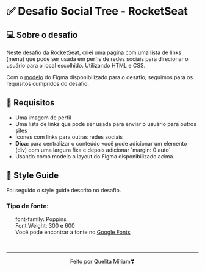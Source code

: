 <h1> &#x2705 Desafio Social Tree - RocketSeat </h1>

<h2> &#x1F4BB Sobre o desafio </h2>
<p> Neste desafio da RocketSeat, criei uma página com uma lista de links (menu) que pode ser usada em perfis de redes sociais para direcionar o usuário para o local escolhido. Utilizando HTML e CSS. </p>
<p> Com o <a href="https://www.figma.com/file/rpo9WRhitVFDF2xm6gizPA/DD-Social-links-Copy?fuid=1067170729199115485"> modelo</a> do Figma disponibilizado para o desafio, seguimos para os requisitos cumpridos do desafio.

<h2> &#x1F4DC Requisitos </h2>
<ul>
  <li> Uma imagem de perfil
  <li> Uma lista de links que pode ser usada para enviar o usuário para outros sites
  <li> Ícones com links para outras redes sociais
  <li> <strong>Dica:</strong> para centralizar o conteúdo você pode adicionar um elemento (div) com uma largura fixa e depois adicionar `margin: 0 auto`
  <li> Usando como modelo o layout do Figma disponibilizado acima.
</ul>

<h2> &#x1F3A8 Style Guide </h2>
<p> Foi seguido o style guide descrito no desafio. </p>
<h3> Tipo de fonte: </h3>

<ul type="none">
  <li>font-family: Poppins 
  <li>Font Weight: 300 e 600
  <li>Você pode encontrar a fonte no <a href="https://fonts.google.com/">Google Fonts</a>
</ul>
<br>
<hr>
<p align="center"> Feito por Quelita Míriam&#x2763 </p>
